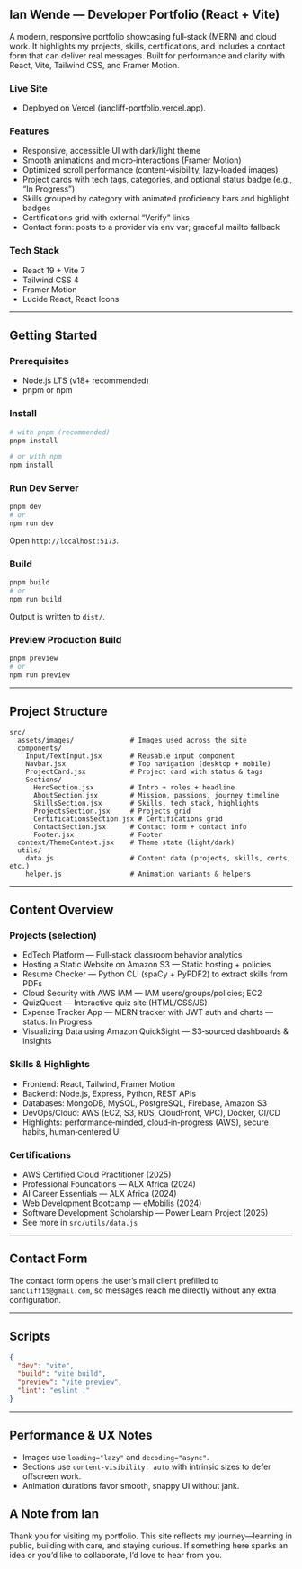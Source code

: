 ## Ian Wende — Developer Portfolio (React + Vite)

A modern, responsive portfolio showcasing full‑stack (MERN) and cloud work. It highlights my projects, skills, certifications, and includes a contact form that can deliver real messages. Built for performance and clarity with React, Vite, Tailwind CSS, and Framer Motion.

### Live Site
- Deployed on Vercel (iancliff-portfolio.vercel.app).

### Features
- Responsive, accessible UI with dark/light theme
- Smooth animations and micro‑interactions (Framer Motion)
- Optimized scroll performance (content‑visibility, lazy‑loaded images)
- Project cards with tech tags, categories, and optional status badge (e.g., “In Progress”)
- Skills grouped by category with animated proficiency bars and highlight badges
- Certifications grid with external “Verify” links
- Contact form: posts to a provider via env var; graceful mailto fallback

### Tech Stack
- React 19 + Vite 7
- Tailwind CSS 4
- Framer Motion
- Lucide React, React Icons

---

## Getting Started

### Prerequisites
- Node.js LTS (v18+ recommended)
- pnpm or npm

### Install
```bash
# with pnpm (recommended)
pnpm install

# or with npm
npm install
```

### Run Dev Server
```bash
pnpm dev
# or
npm run dev
```
Open `http://localhost:5173`.

### Build
```bash
pnpm build
# or
npm run build
```
Output is written to `dist/`.

### Preview Production Build
```bash
pnpm preview
# or
npm run preview
```

---

## Project Structure
```
src/
  assets/images/              # Images used across the site
  components/
    Input/TextInput.jsx       # Reusable input component
    Navbar.jsx                # Top navigation (desktop + mobile)
    ProjectCard.jsx           # Project card with status & tags
    Sections/
      HeroSection.jsx         # Intro + roles + headline
      AboutSection.jsx        # Mission, passions, journey timeline
      SkillsSection.jsx       # Skills, tech stack, highlights
      ProjectsSection.jsx     # Projects grid
      CertificationsSection.jsx # Certifications grid
      ContactSection.jsx      # Contact form + contact info
      Footer.jsx              # Footer
  context/ThemeContext.jsx    # Theme state (light/dark)
  utils/
    data.js                   # Content data (projects, skills, certs, etc.)
    helper.js                 # Animation variants & helpers
```

---

## Content Overview

### Projects (selection)
- EdTech Platform — Full‑stack classroom behavior analytics
- Hosting a Static Website on Amazon S3 — Static hosting + policies
- Resume Checker — Python CLI (spaCy + PyPDF2) to extract skills from PDFs
- Cloud Security with AWS IAM — IAM users/groups/policies; EC2
- QuizQuest — Interactive quiz site (HTML/CSS/JS)
- Expense Tracker App — MERN tracker with JWT auth and charts — status: In Progress
- Visualizing Data using Amazon QuickSight — S3‑sourced dashboards & insights

### Skills & Highlights
- Frontend: React, Tailwind, Framer Motion
- Backend: Node.js, Express, Python, REST APIs
- Databases: MongoDB, MySQL, PostgreSQL, Firebase, Amazon S3
- DevOps/Cloud: AWS (EC2, S3, RDS, CloudFront, VPC), Docker, CI/CD
- Highlights: performance‑minded, cloud‑in‑progress (AWS), secure habits, human‑centered UI

### Certifications
- AWS Certified Cloud Practitioner (2025)
- Professional Foundations — ALX Africa (2024)
- AI Career Essentials — ALX Africa (2024)
- Web Development Bootcamp — eMobilis (2024)
- Software Development Scholarship — Power Learn Project (2025)
- See more in `src/utils/data.js`

---

## Contact Form
The contact form opens the user’s mail client prefilled to `iancliff15@gmail.com`, so messages reach me directly without any extra configuration.

---


## Scripts
```json
{
  "dev": "vite",
  "build": "vite build",
  "preview": "vite preview",
  "lint": "eslint ."
}
```

---

## Performance & UX Notes
- Images use `loading="lazy"` and `decoding="async"`.
- Sections use `content-visibility: auto` with intrinsic sizes to defer offscreen work.
- Animation durations favor smooth, snappy UI without jank.

## A Note from Ian
Thank you for visiting my portfolio. This site reflects my journey—learning in public, building with care, and staying curious. If something here sparks an idea or you’d like to collaborate, I’d love to hear from you.
